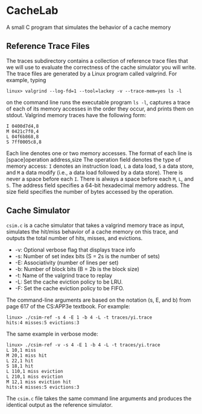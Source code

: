 # CacheLab
A small C program that simulates the behavior of a cache memory

## Reference Trace Files
The traces subdirectory contains a collection of reference trace files that we will use to evaluate the
correctness of the cache simulator you will write. The trace files are generated by a Linux program called
valgrind. For example, typing

`linux> valgrind --log-fd=1 --tool=lackey -v --trace-mem=yes ls -l`

on the command line runs the executable program `ls -l`, captures a trace of each of its memory accesses
in the order they occur, and prints them on stdout.
Valgrind memory traces have the following form:

`I 0400d7d4,8` <br />
`M 0421c7f0,4` <br />
`L 04f6b868,8` <br />
`S 7ff0005c8,8` <br />

Each line denotes one or two memory accesses. The format of each line is
[space]operation address,size
The operation field denotes the type of memory access: `I` denotes an instruction load, `L` a data load,
`S` a data store, and `M` a data modify (i.e., a data load followed by a data store). There is never a space
before each `I`. There is always a space before each `M`, `L`, and `S`. The address field specifies a 64-bit
hexadecimal memory address. The size field specifies the number of bytes accessed by the operation.

## Cache Simulator
`csim.c` is a cache simulator that takes a valgrind memory trace as input, simulates the hit/miss behavior of a 
cache memory on this trace, and outputs the total number of hits, misses, and evictions.

- -v: Optional verbose flag that displays trace info
- -s: Number of set index bits (S = 2s is the number of sets)
- -E: Associativity (number of lines per set)
- -b: Number of block bits (B = 2b is the block size)
- -t: Name of the valgrind trace to replay
- -L: Set the cache eviction policy to be LRU.
- -F: Set the cache eviction policy to be FIFO.

The command-line arguments are based on the notation (s, E, and b) from page 617 of the CS:APP3e
textbook. For example:

`linux> ./csim-ref -s 4 -E 1 -b 4 -L -t traces/yi.trace` <br />
`hits:4 misses:5 evictions:3`

The same example in verbose mode:

`linux> ./csim-ref -v -s 4 -E 1 -b 4 -L -t traces/yi.trace` <br />
`L 10,1 miss` <br />
`M 20,1 miss hit` <br />
`L 22,1 hit` <br />
`S 18,1 hit` <br />
`L 110,1 miss eviction` <br />
`L 210,1 miss eviction` <br />
`M 12,1 miss eviction hit` <br />
`hits:4 misses:5 evictions:3` <br />

The `csim.c` file takes the same command line arguments and produces the identical output as the reference simulator.
